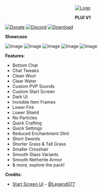 <br/>
<p align="center">
  <a href="https://github.com/artsvn/PocketLoki">
    <img src="https://static1.textcraft.net/data1/b/4/b470a313d4b5040567f714a8975057ed5fa925c8da39a3ee5e6b4b0d3255bfef95601890afd80709da39a3ee5e6b4b0d3255bfef95601890afd8070975f6a90f68302a925908dbbefd0a80c0.png" alt="Logo">
  </a>
  <b><p align="center">PLUI V1</p></b>
</p>

[![Donate](https://img.shields.io/badge/DONATE-COFFEE-A6C1DF)](https://lokibot.site/donate) 
[![Discord](https://img.shields.io/badge/DISCORD-SERVER-A8AAD0)](https://discord.gg/R89XUt7uMa) 
[![Download](https://img.shields.io/badge/DOWNLOAD-PLUI-ABD4C2)](https://link-target.net/640073/plui-v11)

**Showcase**:

![Image](https://media.discordapp.net/attachments/1096894008111935644/1097081723860295730/Screenshot_20230416_153809.jpg)
![Image](https://media.discordapp.net/attachments/1096894008111935644/1097171546423963798/Screenshot_20230416_213801.jpg)
![Image](https://media.discordapp.net/attachments/1096894008111935644/1097081758769491998/Screenshot_20230416_153922.jpg)
![Image](https://media.discordapp.net/attachments/1096894008111935644/1097081783473946765/Screenshot_20230416_153945.jpg)
![Image](https://media.discordapp.net/attachments/1096894008111935644/1097081803879227453/Screenshot_20230416_154046.jpg)

**Features**:
* Bottom Chat
* Chat Tweaks
* Clean Wool
* Clear Water
* Custom PVP Sounds
* Custom Start Screen
* Dark UI
* Invisible Item Frames
* Lower Fire
* Lower Shield
* No Particles
* Quick Crafting
* Quick Settings
* Reduced Enchantment Glint
* Short Swords
* Shorter Grass & Tall Grass
* Smaller Crosshair
* Smooth Glass Variants
* Smooth Netherite Armor
* & more, explore the pack!

**Credits**:
* [Start Screen UI](https://mcpedl.com/legend-s-ui-pack/) – [@Legend077](https://github.com/LeGend077)
